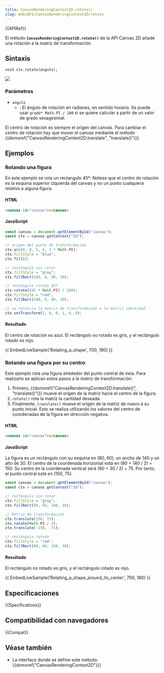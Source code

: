 ```yaml
---
title: CanvasRenderingContext2D.rotate()
slug: Web/API/CanvasRenderingContext2D/rotate
---
```


{{APIRef}}

El método **`CanvasRenderingContext2D.rotate()`** de la API Canvas 2D añade una rotación a la matriz de transformación.

## Sintaxis

```
void ctx.rotate(angulo);
```

![](canvas_grid_rotate.png)

### Parámetros

- `angulo`
  - : El ángulo de rotación en radianes, en sentido horario. Se puede usar _`grado`_`* Math.PI / 180` si se quiere calcular a partir de un valor de grado sexagesimal.

El centro de rotación es siempre el orígen del canvas. Para cambiar el centro de rotación hay que mover el canvas mediante el método {{domxref("CanvasRenderingContext2D.translate", "translate()")}}.

## Ejemplos

### Rotando una figura

En este ejemplo se rota un rectangulo 45º. Nótese que el centro de rotación es la esquina superior izquierda del canvas y no un punto cualquiera relativo a alguna figura.

#### HTML

```html
<canvas id="canvas"></canvas>
```

#### JavaScript

```js
const canvas = document.getElementById("canvas");
const ctx = canvas.getContext("2d");

// origen del punto de transformación
ctx.arc(0, 0, 5, 0, 2 * Math.PI);
ctx.fillStyle = "blue";
ctx.fill();

// rectángulo sin rotar
ctx.fillStyle = "gray";
ctx.fillRect(100, 0, 80, 20);

// rectángulo rotado 45º
ctx.rotate((45 * Math.PI) / 180);
ctx.fillStyle = "red";
ctx.fillRect(100, 0, 80, 20);

// se reinicia la matriz de transformación a la matriz identidad
ctx.setTransform(1, 0, 0, 1, 0, 0);
```

#### Resultado

El centro de rotación es azul. El rectángulo no rotado es gris, y el rectángulo rotado es rojo.

{{ EmbedLiveSample('Rotating_a_shape', 700, 180) }}

### Rotando una figura por su centro

Este ejemplo rota una figura alrededor del punto central de ésta. Para realizarlo se aplican estos pasos a la matriz de transformación:

1. Primero, {{domxref("CanvasRenderingContext2D.translate()", "translate()")}} mueve el orígen de la matriz hacia el centro de la figura.
2. `rotate()` rota la matriz la cantidad deseada.
3. Finalmente, `translate()` mueve el origen de la matriz de nuevo a su punto inicial. Esto se realiza utilizando los valores del centro de coordenadas de la figura en dirección negativa.

#### HTML

```html
<canvas id="canvas"></canvas>
```

#### JavaScript

La figura es un rectángulo con su esquina en (80, 60), un ancho de 140 y un alto de 30. El centro de la coordenada horizontal está en (80 + 140 / 2) = 150. Su centro en la coordenada vertical será (60 + 30 / 2) = 75. Por tanto, el punto central está en (150, 75).

```js
const canvas = document.getElementById("canvas");
const ctx = canvas.getContext("2d");

// rectángulo sin rotar
ctx.fillStyle = "gray";
ctx.fillRect(80, 60, 140, 30);

// Matriz de transformación
ctx.translate(150, 75);
ctx.rotate(Math.PI / 2);
ctx.translate(-150, -75);

// rectángulo rotado
ctx.fillStyle = "red";
ctx.fillRect(80, 60, 140, 30);
```

#### Resultado

El rectángulo no rotado es gris, y el rectángulo rotado es rojo.

{{ EmbedLiveSample('Rotating_a_shape_around_its_center', 700, 180) }}

## Especificaciones

{{Specifications}}

## Compatibilidad con navegadores

{{Compat}}

## Véase también

- La interface donde se define este método: {{domxref("CanvasRenderingContext2D")}}
